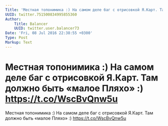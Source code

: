 ```yaml
---
Title: 'Местная топонимика :) На самом деле баг с отрисовкой Я.Карт. Там должно быть «малое Пляхо» :) https://t.co/WscBvQnw5u'
UUID: twitter.751500834995855360
Author:
    Title: Balancer
    UUID: twitter.user.balancer73
Date: 'Fri, 08 Jul 2016 22:38:55 +0300'
Type: Post
Markup: Text
---
```


# Местная топонимика :) На самом деле баг с отрисовкой Я.Карт. Там должно быть «малое Пляхо» :) https://t.co/WscBvQnw5u

Местная топонимика :) На самом деле баг с отрисовкой Я.Карт.
Там должно быть «малое Пляхо» :) https://t.co/WscBvQnw5u